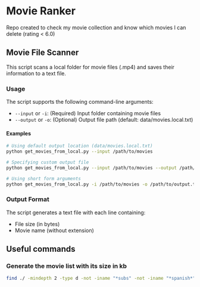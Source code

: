 # Movie Ranker

Repo created to check my movie collection and know which movies I can delete (rating &lt; 6.0)

## Movie File Scanner

This script scans a local folder for movie files (.mp4) and saves their information to a text file.

### Usage

The script supports the following command-line arguments:

- `--input` or `-i`: (Required) Input folder containing movie files
- `--output` or `-o`: (Optional) Output file path (default: data/movies.local.txt)

#### Examples

```bash
# Using default output location (data/movies.local.txt)
python get_movies_from_local.py --input /path/to/movies

# Specifying custom output file
python get_movies_from_local.py --input /path/to/movies --output /path/to/output.txt

# Using short form arguments
python get_movies_from_local.py -i /path/to/movies -o /path/to/output.txt
```

### Output Format

The script generates a text file with each line containing:
- File size (in bytes)
- Movie name (without extension)

## Useful commands

### Generate the movie list with its size in kb

```bash
find ./ -mindepth 2 -type d -not -iname "*subs" -not -iname "*spanish*" -exec du -hk {} \; | grep -Evi "(subs|spanish)" | awk -F"/" '{print substr($1, 1, length($1)-1) $3}' > $HOME/Downloads/movies.txt
```
